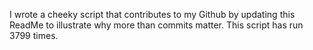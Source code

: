 I wrote a cheeky script that contributes to my Github by updating this ReadMe to illustrate why more than commits matter. This script has run 3799 times.